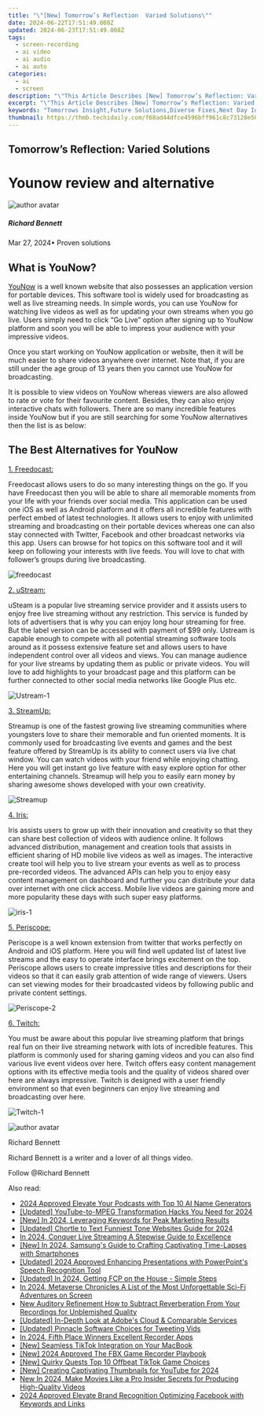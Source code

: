 ```yaml
---
title: "\"[New] Tomorrow’s Reflection  Varied Solutions\""
date: 2024-06-22T17:51:49.008Z
updated: 2024-06-23T17:51:49.008Z
tags: 
  - screen-recording
  - ai video
  - ai audio
  - ai auto
categories: 
  - ai
  - screen
description: "\"This Article Describes [New] Tomorrow’s Reflection: Varied Solutions\""
excerpt: "\"This Article Describes [New] Tomorrow’s Reflection: Varied Solutions\""
keywords: "Tomorrows Insight,Future Solutions,Diverse Fixes,Next Day Ideas,Visionary Strategies,Innovative Outcomes,Dynamic Approaches"
thumbnail: https://thmb.techidaily.com/f68ad44dfce4596bff961c8c73128e503881dbfbd95e5f1787a78426eec3f375.jpg
---
```


## Tomorrow’s Reflection: Varied Solutions

# Younow review and alternative

![author avatar](https://images.wondershare.com/filmora/article-images/richard-bennett.jpg)

##### Richard Bennett

 Mar 27, 2024• Proven solutions

## What is YouNow?

[YouNow](https://www.younow.com/) is a well known website that also possesses an application version for portable devices. This software tool is widely used for broadcasting as well as live streaming needs. In simple words, you can use YouNow for watching live videos as well as for updating your own streams when you go live. Users simply need to click “Go Live” option after signing up to YouNow platform and soon you will be able to impress your audience with your impressive videos.

 Once you start working on YouNow application or website, then it will be much easier to share videos anywhere over internet. Note that, if you are still under the age group of 13 years then you cannot use YouNow for broadcasting.

 It is possible to view videos on YouNow whereas viewers are also allowed to rate or vote for their favourite content. Besides, they can also enjoy interactive chats with followers. There are so many incredible features inside YouNow but if you are still searching for some YouNow alternatives then the list is as below:

## The Best Alternatives for YouNow

[1. Freedocast:](http://www.freedocast.com/#!/home)

 Freedocast allows users to do so many interesting things on the go. If you have Freedocast then you will be able to share all memorable moments from your life with your friends over social media. This application can be used one iOS as well as Android platform and it offers all incredible features with perfect embed of latest technologies. It allows users to enjoy with unlimited streaming and broadcasting on their portable devices whereas one can also stay connected with Twitter, Facebook and other broadcast networks via this app. Users can browse for hot topics on this software tool and it will keep on following your interests with live feeds. You will love to chat with follower’s groups during live broadcasting.

![freedocast](https://images.wondershare.com/filmora/article-images/freedocast.jpg)

[2. uStream:](https://www.ustream.tv/live-broadcasting-apps-and-hardware?itm%5Fsource=header%5Fmenu&itm%5Fmedium=onsite&itm%5Fcontent=Apps&itm%5Fcampaign=header)

 uSteam is a popular live streaming service provider and it assists users to enjoy free live streaming without any restriction. This service is funded by lots of advertisers that is why you can enjoy long hour streaming for free. But the label version can be accessed with payment of $99 only. Ustream is capable enough to compete with all potential streaming software tools around as it possess extensive feature set and allows users to have independent control over all videos and views. You can manage audience for your live streams by updating them as public or private videos. You will love to add highlights to your broadcast page and this platform can be further connected to other social media networks like Google Plus etc.

![Ustream-1](https://images.wondershare.com/filmora/article-images/ustream-1.jpg)

[3. StreamUp:](http://streamup.com/)

 Streamup is one of the fastest growing live streaming communities where youngsters love to share their memorable and fun oriented moments. It is commonly used for broadcasting live events and games and the best feature offered by StreamUp is its ability to connect users via live chat window. You can watch videos with your friend while enjoying chatting. Here you will get instant go live feature with easy explore option for other entertaining channels. Streamup will help you to easily earn money by sharing awesome shows developed with your own creativity.

![Streamup](https://images.wondershare.com/filmora/article-images/streamup.jpg)

[4. Iris:](https://irisplatform.io/)

 Iris assists users to grow up with their innovation and creativity so that they can share best collection of videos with audience online. It follows advanced distribution, management and creation tools that assists in efficient sharing of HD mobile live videos as well as images. The interactive create tool will help you to live stream your events as well as to process pre-recorded videos. The advanced APIs can help you to enjoy easy content management on dashboard and further you can distribute your data over internet with one click access. Mobile live videos are gaining more and more popularity these days with such super easy platforms.

![iris-1](https://images.wondershare.com/filmora/article-images/iris-1.jpg)

[5. Periscope:](https://periscope.tv/)

 Periscope is a well known extension from twitter that works perfectly on Android and iOS platform. Here you will find well updated list of latest live streams and the easy to operate interface brings excitement on the top. Periscope allows users to create impressive titles and descriptions for their videos so that it can easily grab attention of wide range of viewers. Users can set viewing modes for their broadcasted videos by following public and private content settings.

![Periscope-2](https://images.wondershare.com/filmora/article-images/periscope-2.jpg)

[6. Twitch:](https://www.twitch.tv/)

 You must be aware about this popular live streaming platform that brings real fun on their live streaming network with lots of incredible features. This platform is commonly used for sharing gaming videos and you can also find various live event videos over here. Twitch offers easy content management options with its effective media tools and the quality of videos shared over here are always impressive. Twitch is designed with a user friendly environment so that even beginners can enjoy live streaming and broadcasting over here.

![Twitch-1](https://images.wondershare.com/filmora/article-images/twitch-1.jpg)

![author avatar](https://images.wondershare.com/filmora/article-images/richard-bennett.jpg)

Richard Bennett

Richard Bennett is a writer and a lover of all things video.

Follow @Richard Bennett


<ins class="adsbygoogle"
     style="display:block"
     data-ad-format="autorelaxed"
     data-ad-client="ca-pub-7571918770474297"
     data-ad-slot="1223367746"></ins>



<ins class="adsbygoogle"
     style="display:block"
     data-ad-client="ca-pub-7571918770474297"
     data-ad-slot="8358498916"
     data-ad-format="auto"
     data-full-width-responsive="true"></ins>


<span class="atpl-alsoreadstyle">Also read:</span>
<div><ul>
<li><a href="https://fox-http.techidaily.com/2024-approved-elevate-your-podcasts-with-top-10-ai-name-generators/"><u>2024 Approved  Elevate Your Podcasts with Top 10 AI Name Generators</u></a></li>
<li><a href="https://fox-http.techidaily.com/updated-youtube-to-mpeg-transformation-hacks-you-need-for-2024/"><u>[Updated] YouTube-to-MPEG Transformation Hacks You Need for 2024</u></a></li>
<li><a href="https://fox-http.techidaily.com/new-in-2024-leveraging-keywords-for-peak-marketing-results/"><u>[New] In 2024, Leveraging Keywords for Peak Marketing Results</u></a></li>
<li><a href="https://fox-http.techidaily.com/updated-chortle-to-text-funniest-tone-websites-guide-for-2024/"><u>[Updated] Chortle to Text  Funniest Tone Websites Guide for 2024</u></a></li>
<li><a href="https://fox-http.techidaily.com/in-2024-conquer-live-streaming-a-stepwise-guide-to-excellence/"><u>In 2024, Conquer Live Streaming  A Stepwise Guide to Excellence</u></a></li>
<li><a href="https://fox-http.techidaily.com/new-in-2024-samsungs-guide-to-crafting-captivating-time-lapses-with-smartphones/"><u>[New] In 2024, Samsung's Guide to Crafting Captivating Time-Lapses with Smartphones</u></a></li>
<li><a href="https://fox-http.techidaily.com/updated-2024-approved-enhancing-presentations-with-powerpoints-speech-recognition-tool/"><u>[Updated] 2024 Approved  Enhancing Presentations with PowerPoint's Speech Recognition Tool</u></a></li>
<li><a href="https://fox-http.techidaily.com/updated-in-2024-getting-fcp-on-the-house-simple-steps/"><u>[Updated] In 2024, Getting FCP on the House - Simple Steps</u></a></li>
<li><a href="https://fox-http.techidaily.com/in-2024-metaverse-chronicles-a-list-of-the-most-unforgettable-sci-fi-adventures-on-screen/"><u>In 2024, Metaverse Chronicles  A List of the Most Unforgettable Sci-Fi Adventures on Screen</u></a></li>
<li><a href="https://sound-tweaking.techidaily.com/new-auditory-refinement-how-to-subtract-reverberation-from-your-recordings-for-unblemished-quality/"><u>New Auditory Refinement How to Subtract Reverberation From Your Recordings for Unblemished Quality</u></a></li>
<li><a href="https://some-knowledge.techidaily.com/updated-in-depth-look-at-adobes-cloud-and-comparable-services/"><u>[Updated] In-Depth Look at Adobe's Cloud & Comparable Services</u></a></li>
<li><a href="https://extra-support.techidaily.com/updated-pinnacle-software-choices-for-tweeting-vids/"><u>[Updated] Pinnacle Software Choices for Tweeting Vids</u></a></li>
<li><a href="https://screen-activity-recording.techidaily.com/in-2024-fifth-place-winners-excellent-recorder-apps/"><u>In 2024, Fifth Place Winners  Excellent Recorder Apps</u></a></li>
<li><a href="https://tiktok-clips.techidaily.com/new-seamless-tiktok-integration-on-your-macbook/"><u>[New] Seamless TikTok Integration on Your MacBook</u></a></li>
<li><a href="https://video-screen-grab.techidaily.com/new-2024-approved-the-fbx-game-recorder-playbook/"><u>[New] 2024 Approved  The FBX Game Recorder Playbook</u></a></li>
<li><a href="https://tiktok-clips.techidaily.com/new-quirky-quests-top-10-offbeat-tiktok-game-choices/"><u>[New] Quirky Quests  Top 10 Offbeat TikTok Game Choices</u></a></li>
<li><a href="https://facebook-video-share.techidaily.com/new-creating-captivating-thumbnails-for-youtube-for-2024/"><u>[New] Creating Captivating Thumbnails for YouTube for 2024</u></a></li>
<li><a href="https://ai-driven-video-production.techidaily.com/new-in-2024-make-movies-like-a-pro-insider-secrets-for-producing-high-quality-videos/"><u>New In 2024, Make Movies Like a Pro Insider Secrets for Producing High-Quality Videos</u></a></li>
<li><a href="https://facebook-video-content.techidaily.com/2024-approved-elevate-brand-recognition-optimizing-facebook-with-keywords-and-links/"><u>2024 Approved  Elevate Brand Recognition  Optimizing Facebook with Keywords and Links</u></a></li>
</ul></div>
